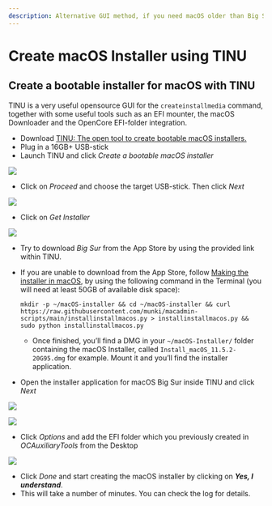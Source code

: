 ```yaml
---
description: Alternative GUI method, if you need macOS older than Big Sur
---
```


# Create macOS Installer using TINU

## Create a bootable installer for macOS with TINU

TINU is a very useful opensource GUI for the `createinstallmedia` command, together with some useful tools such as an EFI mounter, the macOS Downloader and the OpenCore EFI-folder integration.

* Download [TINU: The open tool to create bootable macOS installers.](https://github.com/ITzTravelInTime/TINU)
* Plug in a 16GB+ USB-stick
* Launch TINU and click _Create a bootable macOS installer_

![](../images/tinu\_launched.png)

* Click on _Proceed_ and choose the target USB-stick. Then click _Next_

![](../images/tinu\_choose\_drive.png)

* Click on _Get Installer_

![](../images/tinu\_get\_installer.png)

* Try to download _Big Sur_ from the App Store by using the provided link within TINU.
*   If you are unable to download from the App Store, follow [Making the installer in macOS](https://dortania.github.io/OpenCore-Install-Guide/installer-guide/mac-install.html#downloading-macos-modern-os), by using the following command in the Terminal (you will need at least 50GB of available disk space):

    ```
    mkdir -p ~/macOS-installer && cd ~/macOS-installer && curl https://raw.githubusercontent.com/munki/macadmin-scripts/main/installinstallmacos.py > installinstallmacos.py && sudo python installinstallmacos.py
    ```

    * Once finished, you’ll find a DMG in your `~/macOS-Installer/` folder containing the macOS Installer, called `Install_macOS_11.5.2-20G95.dmg` for example. Mount it and you’ll find the installer application.
* Open the installer application for macOS Big Sur inside TINU and click _Next_

![](../images/tinu\_choose\_installer.png)

![](../images/tinu\_confirm\_installer.png)

* Click _Options_ and add the EFI folder which you previously created in _OCAuxiliaryTools_ from the Desktop

![](../images/tinu\_add\_opencore.png)

* Click _Done_ and start creating the macOS installer by clicking on _**Yes, I understand**_.
* This will take a number of minutes. You can check the log for details.
